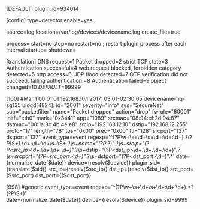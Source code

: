 [DEFAULT]
plugin_id=934014

[config]
type=detector
enable=yes

source=log
location=/var/log/devices/devicename.log
create_file=true

process=
start=no
stop=no
restart=no  ; restart plugin process after each interval
startup=
shutdown=

[translation]
DNS request=1
Packet dropped=2
strict TCP state=3
Authentication successful=4
web request blocked, forbidden category detected=5
http access=6
UDP flood detected=7
OTP verification did not succeed, failing authentication.=8
Authentication failed=9
object changed=10
_DEFAULT_=99999


[100]
#Mar  1 00:01:01 192.168.10.1 2017: 03:01-02:30:05 devicename-hq-sg135 ulogd[4824]: id="2001" severity="info" sys="SecureNet" sub="packetfilter" name="Packet dropped" action="drop" fwrule="60001" initf="eth0" mark="0x3441" app="1089" srcmac="08:94:ef:2d:94:87" dstmac="00:1a:8c:4b:4e:e8" srcip="192.168.12.10" dstip="192.168.12.255" proto="17" length="78" tos="0x00" prec="0x00" ttl="128" srcport="137" dstport="137"
event_type=event
regexp='^(?P<date>\w+\s+\d+\s+\d+:\d+:\d+).*?(?P<device>\S+).*\d+:\d+:\d+\s+\S+.*?\s+name="(?P<sid>.*?)".*?\s+srcip="(?P<src_ip>\d+.\d+.\d+.\d+)".*?\s+dstip="(?P<dst_ip>\d+.\d+.\d+.\d+)".*?\s+srcport="(?P<src_port>\d+)".*?\s+dstport="(?P<dst_port>\d+)".*'
date={normalize_date($date)}
device={resolv($device)}
plugin_sid={translate($sid)}
src_ip={resolv($src_ip)}
dst_ip={resolv($dst_ip)}
src_port=($src_port)
dst_port={($dst_port)}


[998] #generic
event_type=event
regexp='^(?P<date>\w+\s+\d+\s+\d+:\d+:\d+).*?(?P<device>\S+)'   
date={normalize_date($date)}
device={resolv($device)}
plugin_sid=9999
